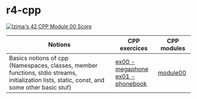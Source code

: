 # r4-cpp

[![lzima's 42 CPP Module 00 Score](https://badge42.vercel.app/api/v2/cl1nk4f8f004009lb75fyii0c/project/2774883)](https://github.com/JaeSeoKim/badge42)

| Notions |       CPP exercices       | CPP modules
|--|--|--|
| Basics notions of cpp (Namespaces, classes, member functions, stdio streams, initialization lists, static, const, and some other basic stuf) |  [ex00 - megaphone](https://github.com/Elwoll/r4-cpp/tree/main/module_00/ex00) </br> [ex01 - phonebook](https://github.com/Elwoll/r4-cpp/tree/main/module_00/ex01)| [module00](https://github.com/Elwoll/r4-cpp/tree/main/module_00) 

